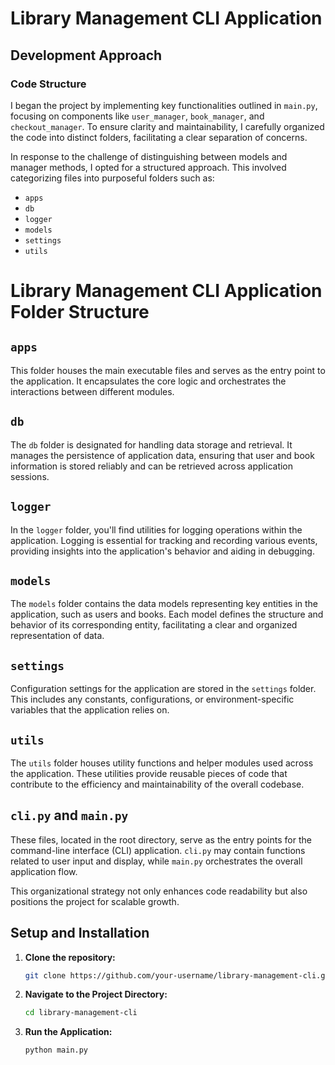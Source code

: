 # Library Management CLI Application

## Development Approach

### Code Structure

I began the project by implementing key functionalities outlined in `main.py`, focusing on components like `user_manager`, `book_manager`, and `checkout_manager`. To ensure clarity and maintainability, I carefully organized the code into distinct folders, facilitating a clear separation of concerns.

In response to the challenge of distinguishing between models and manager methods, I opted for a structured approach. This involved categorizing files into purposeful folders such as:
- `apps`
- `db`
- `logger`
- `models`
- `settings`
- `utils`

# Library Management CLI Application Folder Structure

## `apps`

This folder houses the main executable files and serves as the entry point to the application. It encapsulates the core logic and orchestrates the interactions between different modules.

## `db`

The `db` folder is designated for handling data storage and retrieval. It manages the persistence of application data, ensuring that user and book information is stored reliably and can be retrieved across application sessions.

## `logger`

In the `logger` folder, you'll find utilities for logging operations within the application. Logging is essential for tracking and recording various events, providing insights into the application's behavior and aiding in debugging.

## `models`

The `models` folder contains the data models representing key entities in the application, such as users and books. Each model defines the structure and behavior of its corresponding entity, facilitating a clear and organized representation of data.

## `settings`

Configuration settings for the application are stored in the `settings` folder. This includes any constants, configurations, or environment-specific variables that the application relies on.

## `utils`

The `utils` folder houses utility functions and helper modules used across the application. These utilities provide reusable pieces of code that contribute to the efficiency and maintainability of the overall codebase.

## `cli.py` and `main.py`

These files, located in the root directory, serve as the entry points for the command-line interface (CLI) application. `cli.py` may contain functions related to user input and display, while `main.py` orchestrates the overall application flow.

This organizational strategy not only enhances code readability but also positions the project for scalable growth.

## Setup and Installation

1. **Clone the repository:**

   ```bash
   git clone https://github.com/your-username/library-management-cli.git
   ```

2. **Navigate to the Project Directory:**
   
   ```bash
   cd library-management-cli
   ```
3. **Run the Application:**
   
   ```bash
   python main.py
   ```
